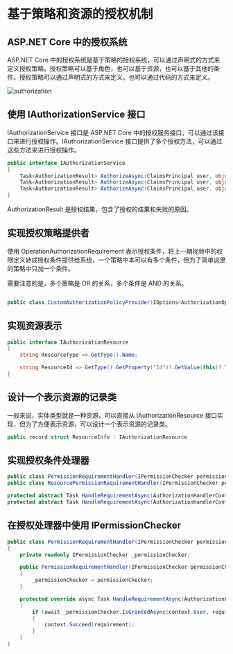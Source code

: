 # 基于策略和资源的授权机制

## ASP.NET Core 中的授权系统

ASP.NET Core 中的授权系统是基于策略的授权系统，可以通过声明式的方式来定义授权策略。授权策略可以基于角色，也可以基于资源，也可以基于其他的条件。授权策略可以通过声明式的方式来定义，也可以通过代码的方式来定义。

![authorization](https://oss.xcode.me/notes/helloshop/authorization.svg)

## 使用 IAuthorizationService 接口

IAuthorizationService 接口是 ASP.NET Core 中的授权服务接口，可以通过该接口来进行授权操作。IAuthorizationService 接口提供了多个授权方法，可以通过这些方法来进行授权操作。

```csharp
public interface IAuthorizationService
{
    Task<AuthorizationResult> AuthorizeAsync(ClaimsPrincipal user, object resource, IEnumerable<IAuthorizationRequirement> requirements);
    Task<AuthorizationResult> AuthorizeAsync(ClaimsPrincipal user, object resource, string policyName);
    Task<AuthorizationResult> AuthorizeAsync(ClaimsPrincipal user, object resource, AuthorizationPolicy policy);
}
```

AuthorizationResult 是授权结果，包含了授权的结果和失败的原因。


## 实现授权策略提供者

使用 OperationAuthorizationRequirement 表示授权条件，将上一期视频中的权限定义转成授权条件提供给系统，一个策略中本可以有多个条件，但为了简单这里的策略中只加一个条件。

需要注意的是，多个策略是 OR 的关系，多个条件是 AND 的关系。

```csharp

public class CustomAuthorizationPolicyProvider(IOptions<AuthorizationOptions> options, IPermissionDefinitionManager permissionDefinitionManager) : DefaultAuthorizationPolicyProvider(options)

```

## 实现资源表示

```csharp
public interface IAuthorizationResource
{
    string ResourceType => GetType().Name;

    string ResourceId => GetType().GetProperty("Id")?.GetValue(this)?.ToString() ?? throw new NotImplementedException();
}
```

## 设计一个表示资源的记录类

一般来说，实体类型就是一种资源，可以直接从 IAuthorizationResource 接口实现，但为了方便表示资源，可以设计一个表示资源的记录类。

```csharp
public record struct ResourceInfo : IAuthorizationResource
```

## 实现授权条件处理器

```csharp
public class PermissionRequirementHandler(IPermissionChecker permissionChecker) : AuthorizationHandler<OperationAuthorizationRequirement>
public class ResourcePermissionRequirementHandler(IPermissionChecker permissionChecker) : AuthorizationHandler<OperationAuthorizationRequirement, IAuthorizationResource>

protected abstract Task HandleRequirementAsync(AuthorizationHandlerContext context, TRequirement requirement);
protected abstract Task HandleRequirementAsync(AuthorizationHandlerContext context, TRequirement requirement, TResource resource);
```

## 在授权处理器中使用 IPermissionChecker

```csharp
public class PermissionRequirementHandler(IPermissionChecker permissionChecker) : AuthorizationHandler<OperationAuthorizationRequirement>
{
    private readonly IPermissionChecker _permissionChecker;

    public PermissionRequirementHandler(IPermissionChecker permissionChecker)
    {
        _permissionChecker = permissionChecker;
    }

    protected override async Task HandleRequirementAsync(AuthorizationHandlerContext context, OperationAuthorizationRequirement requirement)
    {
        if (await _permissionChecker.IsGrantedAsync(context.User, requirement.Name))
        {
            context.Succeed(requirement);
        }
    }
}           
``` 
